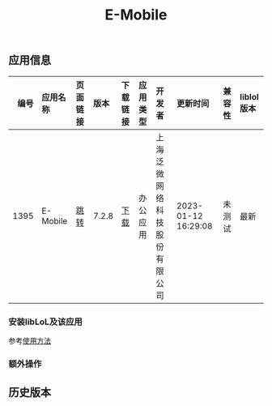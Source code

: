 ﻿---
id: 1395
title: E-Mobile
toc: true
weight: 1395
---

## 应用信息 
|   编号 | 应用名称     | 页面链接                                        | 版本    | 下载链接                                                                       | 应用类型   | 开发者            | 更新时间                | 兼容性   | liblol版本   |
|-----:|:---------|:--------------------------------------------|:------|:---------------------------------------------------------------------------|:-------|:---------------|:--------------------|:------|:-----------|
| 1395 | E-Mobile | [跳转](http://app.loongapps.cn/#/detail/1395) | 7.2.8 | [下载](http://113.24.212.22:8090/upload/file/e-mobile_7.2.8_loongarch64.deb) | 办公应用   | 上海泛微网络科技股份有限公司 | 2023-01-12 16:29:08 | 未测试   | 最新         |
### 安装libLoL及该应用 
参考[使用方法](/docs/usage) 
### 额外操作 


## 历史版本 
 